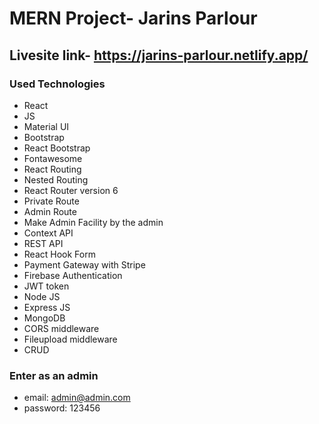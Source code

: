 # MERN Project- Jarins Parlour
## Livesite link- https://jarins-parlour.netlify.app/

### Used Technologies
- React
- JS
- Material UI
- Bootstrap
- React Bootstrap
- Fontawesome
- React Routing
- Nested Routing
- React Router version 6
- Private Route
- Admin Route
- Make Admin Facility by the admin
- Context API
- REST API
- React Hook Form
- Payment Gateway with Stripe
- Firebase Authentication
- JWT token
- Node JS
- Express JS
- MongoDB
- CORS middleware
- Fileupload middleware
- CRUD

### Enter as an admin
- email: admin@admin.com
- password: 123456
